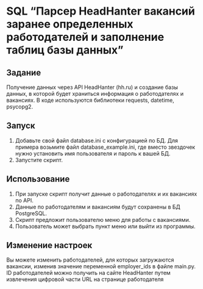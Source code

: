 # SQL “Парсер HeadHanter вакансий заранее определенных работодателей и заполнение таблиц базы данных”

## Задание

Получение данных через API HeadHanter (hh.ru) и создание базы данных, в которой будет храниться информация о работодателях
и вакансиях. В коде используются библиотеки requests, datetime, psycopg2.

## Запуск

1. Добавьте свой файл database.ini с конфигурацией по БД. Для примера возьмите файл database_example.ini, 
   где вместо звездочек нужно установить имя пользователя и пароль к вашей БД. 
2. Запустите скрипт.

## Использование

1. При запуске скрипт получит данные о работодателях и их вакансиях по API.
2. Данные по работодателям и вакансиям будут сохранены в БД PostgreSQL.
3. Скрипт предложит пользователю меню для работы с вакансиями.
4. Пользователь может выбрать пункт меню или выйти из программы.

## Изменение настроек

Вы можете изменить работодателей, для которых загружаются вакансии, изменив значение переменной employer_ids в файле main.py. 
ID работодателей можно получить на сайте HeadHanter путем извлечения цифровой части URL на странице работодателя